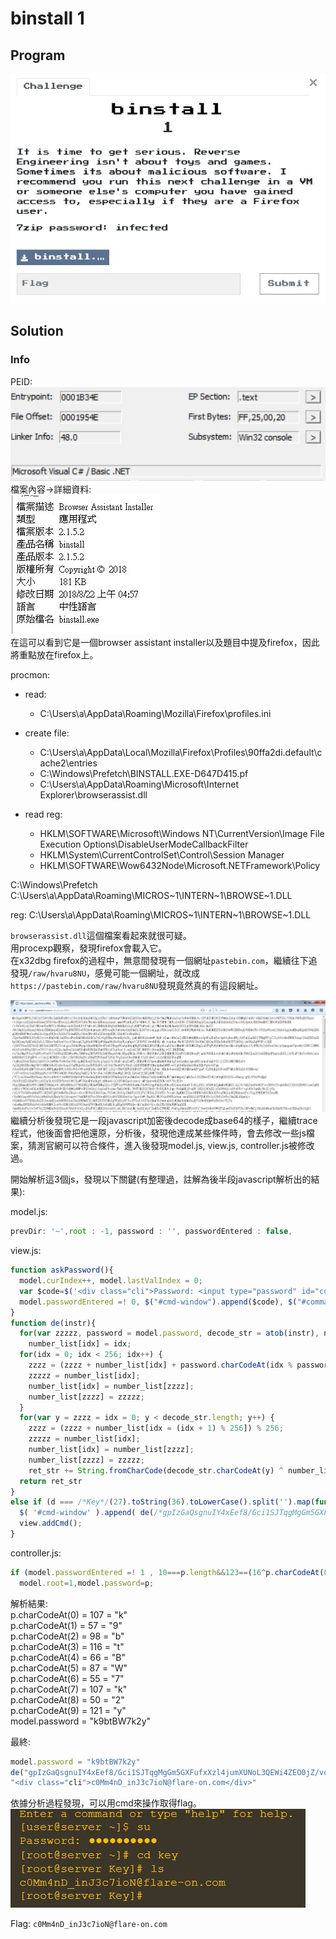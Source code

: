 # binstall 1

## Program
![program](picture/program.jpg)  

## Solution

### Info
PEID:  
![peid](picture/peid.JPG)  
檔案內容->詳細資料:  
![info](picture/info.JPG)  
在這可以看到它是一個browser assistant installer以及題目中提及firefox，因此將重點放在firefox上。  


procmon:
- read:
  - C:\Users\a\AppData\Roaming\Mozilla\Firefox\profiles.ini  

- create file:
  - C:\Users\a\AppData\Local\Mozilla\Firefox\Profiles\90ffa2di.default\cache2\entries  
  - C:\Windows\Prefetch\BINSTALL.EXE-D647D415.pf  
  - C:\Users\a\AppData\Roaming\Microsoft\Internet Explorer\browserassist.dll  

- read reg:
  - HKLM\SOFTWARE\Microsoft\Windows NT\CurrentVersion\Image File Execution Options\DisableUserModeCallbackFilter  
  - HKLM\System\CurrentControlSet\Control\Session Manager  
  - HKLM\SOFTWARE\Wow6432Node\Microsoft\.NETFramework\Policy  

C:\Windows\Prefetch
C:\Users\a\AppData\Roaming\MICROS~1\INTERN~1\BROWSE~1.DLL


reg:
C:\Users\a\AppData\Roaming\MICROS~1\INTERN~1\BROWSE~1.DLL

`browserassist.dll`這個檔案看起來就很可疑。  
用procexp觀察，發現firefox會載入它。  
在x32dbg firefox的過程中，無意間發現有一個網址`pastebin.com`，繼續往下追發現`/raw/hvaru8NU`，感覺可能一個網址，就改成`https://pastebin.com/raw/hvaru8NU`發現竟然真的有這段網址。  

![pastebin](picture/pastebin_web.JPG)  
繼續分析後發現它是一段javascript加密後decode成base64的樣子，繼續trace程式，他後面會把他還原，分析後，發現他達成某些條件時，會去修改一些js檔案，猜測官網可以符合條件，進入後發現model.js, view.js, controller.js被修改過。  

開始解析這3個js，發現以下關鍵(有整理過，註解為後半段javascript解析出的結果):

model.js:  
```javascript
prevDir: '~',root : -1, password : '', passwordEntered : false,
```

view.js:  
```javascript
function askPassword(){
  model.curIndex++, model.lastValIndex = 0;
  var $code=$('<div class="cli">Password: <input type="password" id="command_'+model.curIndex+'"></input></div>');
  model.passwordEntered =! 0, $("#cmd-window").append($code), $("#command_"+model.curIndex).focus(), $("#command_"+model.curIndex).select()
}
function de(instr){ 
  for(var zzzzz, password = model.password, decode_str = atob(instr), number_list=[], zzzz = 0, ret_str = "", idx = 0; idx < 256; idx++)
    number_list[idx] = idx;
  for(idx = 0; idx < 256; idx++) {
    zzzz = (zzzz + number_list[idx] + password.charCodeAt(idx % password.length)) % 256;
    zzzzz = number_list[idx];
    number_list[idx] = number_list[zzzz];
    number_list[zzzz] = zzzzz;
  }
  for(var y = zzzz = idx = 0; y < decode_str.length; y++) {
    zzzz = (zzzz + number_list[idx = (idx + 1) % 256]) % 256;
    zzzzz = number_list[idx];
    number_list[idx] = number_list[zzzz];
    number_list[zzzz] = zzzzz;
    ret_str += String.fromCharCode(decode_str.charCodeAt(y) ^ number_list[(number_list[idx] + number_list[zzzz]) % 256]);
  return ret_str
}
else if (d === /*Key*/(27).toString(36).toLowerCase().split('').map(function(A){return String.fromCharCode(A.charCodeAt()+(-39))}).join('')+(function(){var E=Array.prototype.slice.call(arguments),O=E.shift();return E.reverse().map(function(s,j){return String.fromCharCode(s-O-52-j)}).join('')})(7,160)+(34).toString(36).toLowerCase()) {
  $( '#cmd-window' ).append( de(/*gpIzGaQsgnuIY4xEef8/Gci1SJTqgMgGm5GXFufxXzl4jumXUNoL3QEWi4ZEO0jZ/vqQl7w=*/(function(){var A=Array.prototype.slice.call(arguments),f=A.shift();return A.reverse().map(function(E,v){return String.fromCharCode(E-f-22-v)}).join('')})(1,89,97,142,140,107,157,88,124,107,150,142,134,145,110,125,98,148,98,136,126)+(23).toString(36).toLowerCase().split('').map(function(S){return String.fromCharCode(S.charCodeAt()+(-39))}).join('')+(16201).toString(36).toLowerCase()+(1286).toString(36).toLowerCase().split('').map(function(v){return String.fromCharCode(v.charCodeAt()+(-39))}).join('')+(10).toString(36).toLowerCase().split('').map(function(p){return String.fromCharCode(p.charCodeAt()+(-13))}).join('')+(function(){var V=Array.prototype.slice.call(arguments),P=V.shift();return V.reverse().map(function(i,f){return String.fromCharCode(i-P-11-f)}).join('')})(59,171,202,183,197,149,166,148,129,184,145,176,149,174,183)+(2151800446).toString(36).toLowerCase()+(515).toString(36).toLowerCase().split('').map(function(Z){return String.fromCharCode(Z.charCodeAt()+(-13))}).join('')+(30).toString(36).toLowerCase().split('').map(function(G){return String.fromCharCode(G.charCodeAt()+(-39))}).join('')+(24).toString(36).toLowerCase()+(28).toString(36).toLowerCase().split('').map(function(W){return String.fromCharCode(W.charCodeAt()+(-39))}).join('')+(3).toString(36).toLowerCase()+(1209).toString(36).toLowerCase().split('').map(function(u){return String.fromCharCode(u.charCodeAt()+(-39))}).join('')+(13).toString(36).toLowerCase().split('').map(function(U){return String.fromCharCode(U.charCodeAt()+(-13))}).join('')+(652).toString(36).toLowerCase()+(16).toString(36).toLowerCase().split('').map(function(l){return String.fromCharCode(l.charCodeAt()+(-13))}).join('')+(function(){var D=Array.prototype.slice.call(arguments),R=D.shift();return D.reverse().map(function(L,H){return String.fromCharCode(L-R-50-H)}).join('')})(36,159,216,151,203,175,206,210,138,180,195,136,166,155)) );
  view.addCmd();
}
```

controller.js:  
```javascript
if (model.passwordEntered =! 1 , 10===p.length&&123==(16^p.charCodeAt(0))&&p.charCodeAt(1)<<2==228&&p.charCodeAt(2)+44===142&&p.charCodeAt(3)>>3==14&&p.charCodeAt(4)===parseInt(function(){var h=Array.prototype.slice.call(arguments),k=h.shift();return h.reverse().map(function(m,W){return String.fromCharCode(m-k-24-W)}).join("")}(50,124)+4..toString(36).toLowerCase(),31)&&p.charCodeAt(5)-109==-22&&64==(p.charCodeAt(3)<<4&255)&&5*p.charCodeAt(6)===parseInt(function(){var n=Array.prototype.slice.call(arguments),M=n.shift();return n.reverse().map(function(r,U){return String.fromCharCode(r-M-16-U)}).join("")}(22,107)+9..toString(36).toLowerCase(),19)&&p.charCodeAt(7)+14==="xyz".charCodeAt(1)&&3*(6*(p.charCodeAt(8)-50)+14)==17+parseInt(function(){var l=Array.prototype.slice.call(arguments),f=l.shift();return l.reverse().map(function(O,o){return String.fromCharCode(O-f-30-o)}).join("")}(14,93)+6..toString(36).toLowerCase(),8)-1+12&&3+(p.charCodeAt(9)+88-1)/2===p.charCodeAt(0))
  model.root=1,model.password=p;
```
解析結果:  
p.charCodeAt(0) = 107 = "k"  
p.charCodeAt(1) = 57 = "9"  
p.charCodeAt(2) = 98 = "b"  
p.charCodeAt(3) = 116 = "t"  
p.charCodeAt(4) = 66 = "B"  
p.charCodeAt(5) = 87 = "W"  
p.charCodeAt(6) = 55 = "7"  
p.charCodeAt(7) = 107 = "k"  
p.charCodeAt(8) = 50 = "2"  
p.charCodeAt(9) = 121 = "y"  
model.password = "k9btBW7k2y"

最終:
```javascript
model.password = "k9btBW7k2y"
de("gpIzGaQsgnuIY4xEef8/Gci1SJTqgMgGm5GXFufxXzl4jumXUNoL3QEWi4ZEO0jZ/vqQl7w=")
"<div class="cli">c0Mm4nD_inJ3c7ioN@flare-on.com</div>"
```

依據分析過程發現，可以用cmd來操作取得flag。  
![pass](picture/pass.JPG)  

Flag: `c0Mm4nD_inJ3c7ioN@flare-on.com`